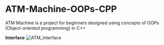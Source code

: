 # ATM-Machine-OOPs-CPP
ATM Machine is a project for beginners designed using concepts of OOPs (Object-oriented programming) in C++

**Interface**
![ATM_interface](https://user-images.githubusercontent.com/58884627/197717559-057bbba1-2ea5-455c-bb88-592caa094568.png)
